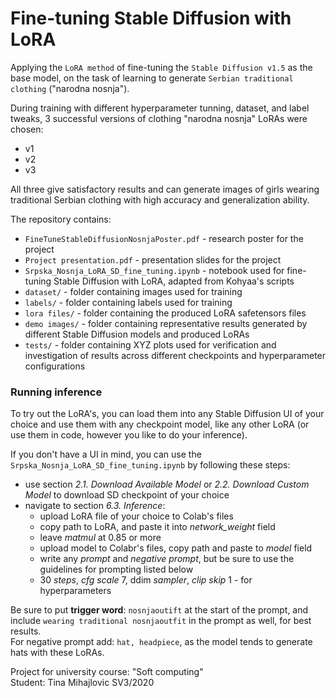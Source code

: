 # Fine-tuning Stable Diffusion with LoRA

Applying the `LoRA method` of fine-tuning the `Stable Diffusion v1.5` as the base model, on the task of learning to generate `Serbian traditional clothing` ("narodna nosnja").

During training with different hyperparameter tunning, dataset, and label tweaks, 3 successful versions of clothing "narodna nosnja" LoRAs were chosen:
- v1
- v2
- v3

All three give satisfactory results and can generate images of girls wearing traditional Serbian clothing with high accuracy and generalization ability.

The repository contains:
- `FineTuneStableDiffusionNosnjaPoster.pdf` - research poster for the project
- `Project presentation.pdf` - presentation slides for the project 
- `Srpska_Nosnja_LoRA_SD_fine_tuning.ipynb` - notebook used for fine-tuning Stable Diffusion with LoRA, adapted from Kohyaa's scripts
- `dataset/` - folder containing images used for training
- `labels/` - folder containing labels used for training
- `lora files/` - folder containing the produced LoRA safetensors files
- `demo images/` - folder containing representative results generated by different Stable Diffusion models and produced LoRAs
- `tests/` - folder containing XYZ plots used for verification and investigation of results across different checkpoints and hyperparameter configurations

### Running inference

To try out the LoRA's, you can load them into any Stable Diffusion UI of your choice and use them with any checkpoint model, like any other LoRA (or use them in code, however you like to do your inference).

If you don't have a UI in mind, you can use the `Srpska_Nosnja_LoRA_SD_fine_tuning.ipynb` by following these steps:
- use section *2.1. Download Available Model* or *2.2.  Download Custom Model* to download SD checkpoint of your choice
- navigate to section *6.3. Inference*:
  - upload LoRA file of your choice to Colab's files
  - copy path to LoRA, and paste it into *network_weight* field
  - leave *matmul* at 0.85 or more
  - upload model to Colabr's files, copy path and paste to *model* field
  - write any *prompt* and *negative prompt*, but be sure to use the guidelines for prompting listed below
  - 30 *steps*, *cfg scale* 7, ddim *sampler*, *clip skip* 1 - for hyperparameters

Be sure to put **trigger word**: `nosnjaoutift` at the start of the prompt, and include `wearing traditional nosnjaoutfit` in the prompt as well, for best results. \
For negative prompt add: `hat, headpiece`, as the model tends to generate hats with these LoRAs.

Project for university course: "Soft computing" \
Student: Tina Mihajlovic SV3/2020
